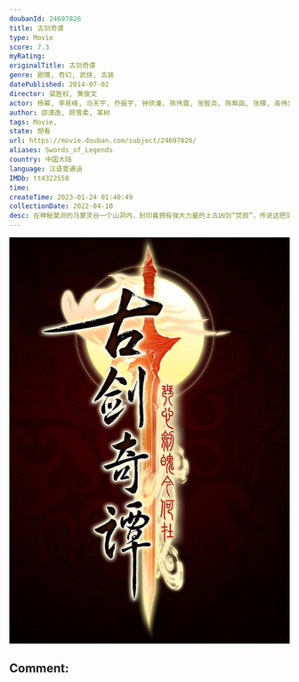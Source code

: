 ```yaml
---
doubanId: 24697826
title: 古剑奇谭
type: Movie
score: 7.3
myRating: 
originalTitle: 古剑奇谭
genre: 剧情, 奇幻, 武侠, 古装
datePublished: 2014-07-02
director: 梁胜权, 黄俊文
actor: 杨幂, 李易峰, 马天宇, 乔振宇, 钟欣潼, 陈伟霆, 张智尧, 陈紫函, 张檬, 高伟光, 张云龙, 迪丽热巴, 戚薇, 李小璐, 张杰, 郑业成, 边江, 秦俊杰, 贾青, 宝木中阳, 姜广涛, 张逸杰, 岳跃利, 杨天翔, 张维娜, 刘校妤, 刘庭羽, 赵文浩, 应昊茗, 王铮, 宗峰岩, 张磊, 赵岭, 马敬涵, 赵毅, 王一淼, 范彩儿, 许烁, 王泽霖, 龚思乐, 乔诗语, 唐小喜, 邱意浓, 沈佳凝
author: 邵潇逸, 顾雪柔, 某树
tags: Movie, 
state: 想看
url: https://movie.douban.com/subject/24697826/
aliases: Swords_of_Legends
country: 中国大陆
language: 汉语普通话
IMDb: tt4322550
time: 
createTime: 2023-01-24 01:40:49
collectionDate: 2022-04-10
desc: 在神秘莫测的乌蒙灵谷一个山洞内，封印着拥有强大力量的上古凶剑“焚寂”，传说这把剑足以令持有者杀戒大开。在“焚寂”的封印即将解除之际，一群黑衣人闯入灵谷，残忍剿灭了守护凶剑韩氏一族。韩氏子嗣韩云溪（李易...
---
```


![image](assets/p2042588842.jpg)

Comment: 
---


